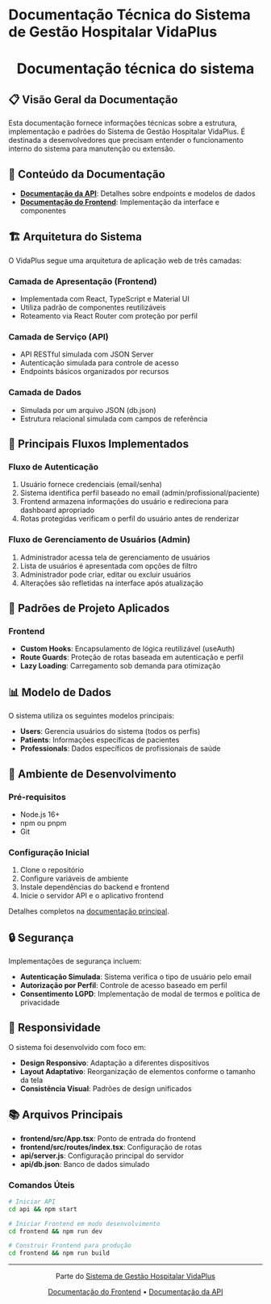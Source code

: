 # Documentação Técnica do Sistema de Gestão Hospitalar VidaPlus

<div align="center">

  <h1>Documentação técnica do sistema</h1>
</div>

## 📋 Visão Geral da Documentação

Esta documentação fornece informações técnicas sobre a estrutura, implementação e padrões do Sistema de Gestão Hospitalar VidaPlus. É destinada a desenvolvedores que precisam entender o funcionamento interno do sistema para manutenção ou extensão.

## 📑 Conteúdo da Documentação

- **[Documentação da API](../api/README.md)**: Detalhes sobre endpoints e modelos de dados
- **[Documentação do Frontend](../frontend/README.md)**: Implementação da interface e componentes

## 🏗️ Arquitetura do Sistema

O VidaPlus segue uma arquitetura de aplicação web de três camadas:

### Camada de Apresentação (Frontend)

- Implementada com React, TypeScript e Material UI
- Utiliza padrão de componentes reutilizáveis
- Roteamento via React Router com proteção por perfil

### Camada de Serviço (API)

- API RESTful simulada com JSON Server
- Autenticação simulada para controle de acesso
- Endpoints básicos organizados por recursos

### Camada de Dados

- Simulada por um arquivo JSON (db.json)
- Estrutura relacional simulada com campos de referência

## 🔄 Principais Fluxos Implementados

### Fluxo de Autenticação

1. Usuário fornece credenciais (email/senha)
2. Sistema identifica perfil baseado no email (admin/profissional/paciente)
3. Frontend armazena informações do usuário e redireciona para dashboard apropriado
4. Rotas protegidas verificam o perfil do usuário antes de renderizar

### Fluxo de Gerenciamento de Usuários (Admin)

1. Administrador acessa tela de gerenciamento de usuários
2. Lista de usuários é apresentada com opções de filtro
3. Administrador pode criar, editar ou excluir usuários
4. Alterações são refletidas na interface após atualização

## 📐 Padrões de Projeto Aplicados

### Frontend

- **Custom Hooks**: Encapsulamento de lógica reutilizável (useAuth)
- **Route Guards**: Proteção de rotas baseada em autenticação e perfil
- **Lazy Loading**: Carregamento sob demanda para otimização

## 📊 Modelo de Dados

O sistema utiliza os seguintes modelos principais:

- **Users**: Gerencia usuários do sistema (todos os perfis)
- **Patients**: Informações específicas de pacientes
- **Professionals**: Dados específicos de profissionais de saúde

## 🔧 Ambiente de Desenvolvimento

### Pré-requisitos

- Node.js 16+
- npm ou pnpm
- Git

### Configuração Inicial

1. Clone o repositório
2. Configure variáveis de ambiente
3. Instale dependências do backend e frontend
4. Inicie o servidor API e o aplicativo frontend

Detalhes completos na [documentação principal](../README.md).

## 🔒 Segurança

Implementações de segurança incluem:

- **Autenticação Simulada**: Sistema verifica o tipo de usuário pelo email
- **Autorização por Perfil**: Controle de acesso baseado em perfil
- **Consentimento LGPD**: Implementação de modal de termos e política de privacidade

## 📱 Responsividade

O sistema foi desenvolvido com foco em:

- **Design Responsivo**: Adaptação a diferentes dispositivos
- **Layout Adaptativo**: Reorganização de elementos conforme o tamanho da tela
- **Consistência Visual**: Padrões de design unificados

## 📚 Arquivos Principais

- **frontend/src/App.tsx**: Ponto de entrada do frontend
- **frontend/src/routes/index.tsx**: Configuração de rotas
- **api/server.js**: Configuração principal do servidor
- **api/db.json**: Banco de dados simulado

### Comandos Úteis

```bash
# Iniciar API
cd api && npm start

# Iniciar Frontend em modo desenvolvimento
cd frontend && npm run dev

# Construir Frontend para produção
cd frontend && npm run build
```

---

<div align="center">
  <p>Parte do <a href="../README.md">Sistema de Gestão Hospitalar VidaPlus</a></p>
  <p>
    <a href="../frontend/README.md">Documentação do Frontend</a> •
    <a href="../api/README.md">Documentação da API</a>
  </p>
</div>
